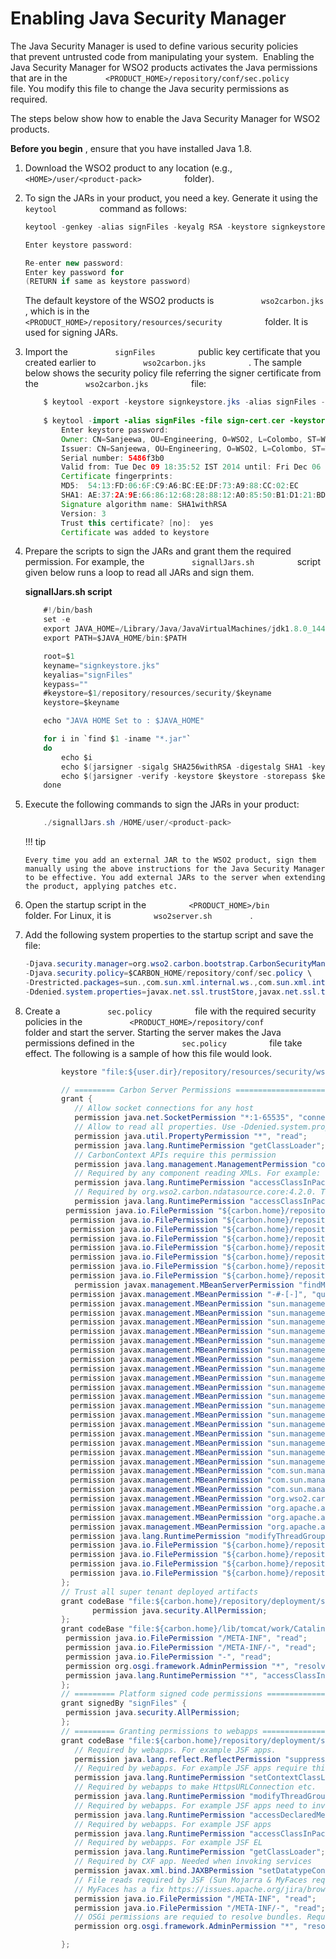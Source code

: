 # Enabling Java Security Manager

The Java Security Manager is used to define various security policies
that prevent untrusted code from manipulating your system.  Enabling the
Java Security Manager for WSO2 products activates the Java permissions
that are in the
`         <PRODUCT_HOME>/repository/conf/sec.policy        ` file. You
modify this file to change the Java security permissions as required.

The steps below show how to enable the Java Security Manager for WSO2
products.

**Before you begin** , ensure that you have installed Java 1.8.

1.  Download the WSO2 product to any location (e.g.,
    `           <HOME>/user/<product-pack>          ` folder).

2.  To sign the JARs in your product, you need a key. Generate it using
    the `           keytool          ` command as follows:

    ``` java
    keytool -genkey -alias signFiles -keyalg RSA -keystore signkeystore.jks -validity 3650 -dname "CN=Sanjeewa,OU=Engineering, O=WSO2, L=Colombo, ST=Western, C=LK"

    Enter keystore password:  

    Re-enter new password:
    Enter key password for
    (RETURN if same as keystore password)
    ```

    The default keystore of the WSO2 products is
    `           wso2carbon.jks          ` , which is in the
    `           <PRODUCT_HOME>/repository/resources/security          `
    folder. It is used for signing JARs.

3.  Import the `           signFiles          ` public key certificate
    that you created earlier to `           wso2carbon.jks          `
    . The sample below shows the security policy file referring the
    signer certificate from the `           wso2carbon.jks          `
    file:

    ``` java
        $ keytool -export -keystore signkeystore.jks -alias signFiles -file sign-cert.cer 
            
        $ keytool -import -alias signFiles -file sign-cert.cer -keystore repository/resources/security/wso2carbon.jks
            Enter keystore password:  
            Owner: CN=Sanjeewa, OU=Engineering, O=WSO2, L=Colombo, ST=Western, C=LK
            Issuer: CN=Sanjeewa, OU=Engineering, O=WSO2, L=Colombo, ST=Western, C=LK
            Serial number: 5486f3b0
            Valid from: Tue Dec 09 18:35:52 IST 2014 until: Fri Dec 06 18:35:52 IST 2024
            Certificate fingerprints:
            MD5:  54:13:FD:06:6F:C9:A6:BC:EE:DF:73:A9:88:CC:02:EC
            SHA1: AE:37:2A:9E:66:86:12:68:28:88:12:A0:85:50:B1:D1:21:BD:49:52
            Signature algorithm name: SHA1withRSA
            Version: 3
            Trust this certificate? [no]:  yes
            Certificate was added to keystore
    ```

4.  Prepare the scripts to sign the JARs and grant them the required
    permission. For example, the `           signallJars.sh          `
    script given below runs a loop to read all JARs and sign them.

    **signallJars.sh script**

    ``` java
        #!/bin/bash
        set -e
        export JAVA_HOME=/Library/Java/JavaVirtualMachines/jdk1.8.0_144.jdk/Contents/Home
        export PATH=$JAVA_HOME/bin:$PATH
    
        root=$1
        keyname="signkeystore.jks"
        keyalias="signFiles"
        keypass=""
        #keystore=$1/repository/resources/security/$keyname
        keystore=$keyname
    
        echo "JAVA HOME Set to : $JAVA_HOME"
    
        for i in `find $1 -iname "*.jar"`
        do
            echo $i
            echo $(jarsigner -sigalg SHA256withRSA -digestalg SHA1 -keystore $keystore -storepass $keypass $i $keyalias) | awk '{print $1 " " $2}'
            echo $(jarsigner -verify -keystore $keystore -storepass $keypass $i $keyalias) | awk '{print $1 " " $2}'
        done
    ```

5.  Execute the following commands to sign the JARs in your product:

    ``` java
        ./signallJars.sh /HOME/user/<product-pack>
    ```

    !!! tip
    
        Every time you add an external JAR to the WSO2 product, sign them
        manually using the above instructions for the Java Security Manager
        to be effective. You add external JARs to the server when extending
        the product, applying patches etc.
    

6.  Open the startup script in the
    `          <PRODUCT_HOME>/bin         ` folder. For Linux, it is
    `          wso2server.sh         ` .
7.  Add the following system properties to the startup script and save
    the file:

    ``` java
    -Djava.security.manager=org.wso2.carbon.bootstrap.CarbonSecurityManager \
    -Djava.security.policy=$CARBON_HOME/repository/conf/sec.policy \
    -Drestricted.packages=sun.,com.sun.xml.internal.ws.,com.sun.xml.internal.bind.,com.sun.imageio.,org.wso2.carbon. \
    -Ddenied.system.properties=javax.net.ssl.trustStore,javax.net.ssl.trustStorePassword,denied.system.properties \
    ```

8.  Create a `           sec.policy          ` file with the required
    security policies in the
    `           <PRODUCT_HOME>/repository/conf          ` folder and
    start the server. Starting the server makes the Java permissions
    defined in the `           sec.policy          ` file take effect.
    The following is a sample of how this file would look.

    ``` java
            keystore "file:${user.dir}/repository/resources/security/wso2carbon.jks", "JKS";
    
            // ========= Carbon Server Permissions ===================================
            grant {
               // Allow socket connections for any host
               permission java.net.SocketPermission "*:1-65535", "connect,resolve";
               // Allow to read all properties. Use -Ddenied.system.properties in wso2server.sh to restrict properties
               permission java.util.PropertyPermission "*", "read";
               permission java.lang.RuntimePermission "getClassLoader";
               // CarbonContext APIs require this permission
               permission java.lang.management.ManagementPermission "control";
               // Required by any component reading XMLs. For example: org.wso2.carbon.databridge.agent.thrift:4.2.1.
               permission java.lang.RuntimePermission "accessClassInPackage.com.sun.xml.internal.bind.v2.runtime.reflect";
               // Required by org.wso2.carbon.ndatasource.core:4.2.0. This is only necessary after adding above permission.
               permission java.lang.RuntimePermission "accessClassInPackage.com.sun.xml.internal.bind";
             permission java.io.FilePermission "${carbon.home}/repository/deployment/server/jaggeryapps/publisher/localhost/publisher/site/conf/locales/jaggery/locale_en.json", "read,write";
              permission java.io.FilePermission "${carbon.home}/repository/deployment/server/jaggeryapps/publisher/localhost/publisher/site/conf/locales/jaggery/locale_default.json", "read,write";
              permission java.io.FilePermission "${carbon.home}/repository/deployment/server/jaggeryapps/publisher/site/conf/site.json", "read,write";
              permission java.io.FilePermission "${carbon.home}/repository/deployment/server/jaggeryapps/store/localhost/store/site/conf/locales/jaggery/locale_en.json", "read,write";
              permission java.io.FilePermission "${carbon.home}/repository/deployment/server/jaggeryapps/store/localhost/store/site/conf/locales/jaggery/locale_default.json", "read,write";
              permission java.io.FilePermission "${carbon.home}/repository/deployment/server/jaggeryapps/store/site/conf/locales/jaggery/locale_en.json", "read,write";
              permission java.io.FilePermission "${carbon.home}/repository/deployment/server/jaggeryapps/store/site/conf/locales/jaggery/locale_default.json", "read,write";
              permission java.io.FilePermission "${carbon.home}/repository/deployment/server/jaggeryapps/store/site/conf/site.json", "read,write";
               permission javax.management.MBeanServerPermission "findMBeanServer,createMBeanServer";
              permission javax.management.MBeanPermission "-#-[-]", "queryNames";
              permission javax.management.MBeanPermission "sun.management.MemoryImpl#*[java.lang:type=Memory]", "queryNames";
              permission javax.management.MBeanPermission "sun.management.MemoryImpl#*[java.lang:type=Memory]", "getMBeanInfo";
              permission javax.management.MBeanPermission "sun.management.MemoryImpl#*[java.lang:type=Memory]", "getAttribute";
              permission javax.management.MBeanPermission "sun.management.MemoryPoolImpl#*[java.lang:type=MemoryPool,name=*]", "queryNames";
              permission javax.management.MBeanPermission "sun.management.MemoryPoolImpl#*[java.lang:type=MemoryPool,name=*]", "getMBeanInfo";
              permission javax.management.MBeanPermission "sun.management.MemoryPoolImpl#*[java.lang:type=MemoryPool,name=*]", "getAttribute";
              permission javax.management.MBeanPermission "sun.management.GarbageCollectorImpl#*[java.lang:type=GarbageCollector,name=*]", "queryNames";
              permission javax.management.MBeanPermission "sun.management.GarbageCollectorImpl#*[java.lang:type=GarbageCollector,name=*]", "getMBeanInfo";
              permission javax.management.MBeanPermission "sun.management.GarbageCollectorImpl#*[java.lang:type=GarbageCollector,name=*]", "getAttribute";
              permission javax.management.MBeanPermission "sun.management.ClassLoadingImpl#*[java.lang:type=ClassLoading]", "queryNames";
              permission javax.management.MBeanPermission "sun.management.ClassLoadingImpl#*[java.lang:type=ClassLoading]", "getMBeanInfo";
              permission javax.management.MBeanPermission "sun.management.ClassLoadingImpl#*[java.lang:type=ClassLoading]", "getAttribute";
              permission javax.management.MBeanPermission "sun.management.RuntimeImpl#*[java.lang:type=Runtime]", "queryNames";
              permission javax.management.MBeanPermission "sun.management.RuntimeImpl#*[java.lang:type=Runtime]", "getMBeanInfo";
              permission javax.management.MBeanPermission "sun.management.RuntimeImpl#*[java.lang:type=Runtime]", "getAttribute";
              permission javax.management.MBeanPermission "sun.management.ThreadImpl#*[java.lang:type=Threading]", "queryNames";
              permission javax.management.MBeanPermission "sun.management.ThreadImpl#*[java.lang:type=Threading]", "getMBeanInfo";
              permission javax.management.MBeanPermission "sun.management.ThreadImpl#*[java.lang:type=Threading]", "getAttribute";
              permission javax.management.MBeanPermission "com.sun.management.UnixOperatingSystem#*[java.lang:type=OperatingSystem]", "queryNames";
              permission javax.management.MBeanPermission "com.sun.management.UnixOperatingSystem#*[java.lang:type=OperatingSystem]", "getMBeanInfo";
              permission javax.management.MBeanPermission "com.sun.management.UnixOperatingSystem#*[java.lang:type=OperatingSystem]", "getAttribute";
              permission javax.management.MBeanPermission "org.wso2.carbon.caching.impl.CacheMXBeanImpl#-[org.wso2.carbon:type=Cache,*]", "registerMBean";
              permission javax.management.MBeanPermission "org.apache.axis2.transport.base.TransportView#-[org.apache.synapse:Type=Transport,*]", "registerMBean";
              permission javax.management.MBeanPermission "org.apache.axis2.transport.base.TransportView#-[org.apache.axis2:Type=Transport,*]", "registerMBean";
              permission javax.management.MBeanPermission "org.apache.axis2.transport.base.TransportView#-[org.apache.synapse:Type=Transport,*]", "registerMBean";
              permission java.lang.RuntimePermission "modifyThreadGroup";
              permission java.io.FilePermission "${carbon.home}/repository/database", "read";
              permission java.io.FilePermission "${carbon.home}/repository/database/-", "read";
              permission java.io.FilePermission "${carbon.home}/repository/database/-", "write";
              permission java.io.FilePermission "${carbon.home}/repository/database/-", "delete";
            };
            // Trust all super tenant deployed artifacts
            grant codeBase "file:${carbon.home}/repository/deployment/server/-" {
                   permission java.security.AllPermission;
            };
            grant codeBase "file:${carbon.home}/lib/tomcat/work/Catalina/localhost/-" {
             permission java.io.FilePermission "/META-INF", "read";
             permission java.io.FilePermission "/META-INF/-", "read";
             permission java.io.FilePermission "-", "read";
             permission org.osgi.framework.AdminPermission "*", "resolve,resource";
             permission java.lang.RuntimePermission "*", "accessClassInPackage.org.apache.jasper.compiler";
            };
            // ========= Platform signed code permissions ===========================
            grant signedBy "signFiles" {
             permission java.security.AllPermission;
            };
            // ========= Granting permissions to webapps ============================
            grant codeBase "file:${carbon.home}/repository/deployment/server/webapps/-" {
               // Required by webapps. For example JSF apps.
               permission java.lang.reflect.ReflectPermission "suppressAccessChecks";
               // Required by webapps. For example JSF apps require this to initialize com.sun.faces.config.ConfigureListener
               permission java.lang.RuntimePermission "setContextClassLoader";
               // Required by webapps to make HttpsURLConnection etc.
               permission java.lang.RuntimePermission "modifyThreadGroup";
               // Required by webapps. For example JSF apps need to invoke annotated methods like @PreDestroy
               permission java.lang.RuntimePermission "accessDeclaredMembers";
               // Required by webapps. For example JSF apps
               permission java.lang.RuntimePermission "accessClassInPackage.org.apache.jasper.compiler";
               // Required by webapps. For example JSF EL
               permission java.lang.RuntimePermission "getClassLoader";
               // Required by CXF app. Needed when invoking services
               permission javax.xml.bind.JAXBPermission "setDatatypeConverter";
               // File reads required by JSF (Sun Mojarra & MyFaces require these)
               // MyFaces has a fix https://issues.apache.org/jira/browse/MYFACES-3590   
               permission java.io.FilePermission "/META-INF", "read";
               permission java.io.FilePermission "/META-INF/-", "read";
               // OSGi permissions are requied to resolve bundles. Required by JSF
               permission org.osgi.framework.AdminPermission "*", "resolve,resource";
    
            };
    ```
